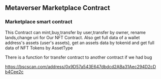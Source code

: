 ## Metaverser Marketplace Contract

### Marketplace smart contract

This Contract can mint,buy,transfer by user,transfer by owner, rename lands,change uri for Our NFT Contract.
Also get full data of a wallet address's assets (user's assets), get an assets data by tokenid and get full data of NFT Tokens by AssetType

There is a function for transfer contract to another contract if we had bug

https://bscscan.com/address/0x9D57a543E647dbdcd2ABa31Aec294D2cDb4Cee2c





